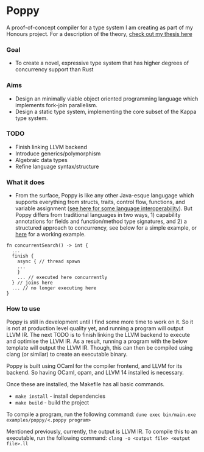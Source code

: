 # Poppy
A proof-of-concept compiler for a type system I am creating as part of my Honours project. For a description of the theory, [check out my thesis here]([https://link-url-here.org](https://github.com/os12345678/Poppy/blob/main/Honours_Thesis_Oliver_Salman_13881750.pdf))

### Goal
- To create a novel, expressive type system that has higher degrees of concurrency support than Rust

### Aims
- Design an minimally viable object oriented programming language which implements fork-join parallelism.
- Design a static type system, implementing the core subset of the Kappa type system.

### TODO
- Finish linking LLVM backend
- Introduce generics/polymorphism
- Algebraic data types
- Refine language syntax/structure


### What it does
- From the surface, Poppy is like any other Java-esque langugage which supports everything from structs, traits, control flow, functions, and variable assignment ([see here for some language interoperability](https://github.com/os12345678/Poppy/tree/main/examples)). But Poppy differs from traditional languages in two ways, 1) capability annotations for fields and function/method type signatures, and 2) a structured approach to concurrency, see below for a simple example, or [here](https://github.com/os12345678/Poppy/blob/main/examples/poppy/immut_refs_in_multiple_threads.poppy) for a working example.
```
fn concurrentSearch() -> int {
  ...
  finish {
    async { // thread spawn
    ...
    }
    ... // executed here concurrently
  } // joins here
  ... // no longer executing here
}
```


### How to use
Poppy is still in development until I find some more time to work on it. So it is not at production level quality yet, and running a program will output LLVM IR. The next TODO is to finish linking the LLVM backend to execute and optimise the LLVM IR. As a result, running a program with the below template will output the LLVM IR. Though, this can then be compiled using clang (or similar) to create an executable binary.

Poppy is built using OCaml for the compiler frontend, and LLVM for its backend. So having OCaml, opam, and LLVM 14 installed is necessary. 

Once these are installed, the Makefile has all basic commands. 
- `make install` - install dependencies
- `make build` - build the project

To compile a program, run the following command: 
`dune exec bin/main.exe examples/poppy/<.poppy program>`

Mentioned previously, currently, the output is LLVM IR. To compile this to an executable, run the following command:
`clang -o <output file> <output file>.ll`
